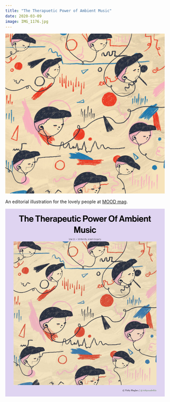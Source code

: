 ```yaml
---
title: "The Therapuetic Power of Ambient Music"
date: 2020-03-09
image: IMG_1176.jpg
---
```


![Therapuetic power of ambient music](IMG_1176.jpg)

An editorial illustration for the lovely people at [MOOD mag](https://www.itsmoodmag.com/culture/ambient-music-mental-health).

![Therapuetic power of ambient music](ambient-insitu.png)